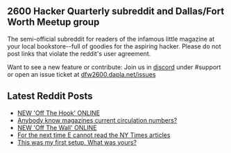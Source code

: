 ## 2600 Hacker Quarterly subreddit and Dallas/Fort Worth Meetup group
The semi-official subreddit for readers of the infamous little magazine at your local bookstore--full of goodies for the aspiring hacker. Please do not post links that violate the reddit's user agreement.

Want to see a new feature or contribute: 
Join us in [discord](https://dfw2600.dapla.net/chat) under #support or open an issue ticket at [dfw2600.dapla.net/issues](https://dfw2600.dapla.net/issues)

## Latest Reddit Posts
<!-- BLOG-POST-LIST:START -->
- [NEW 'Off The Hook' ONLINE](https://2600.com/hook/11-01-2023)
- [Anybody know magazines current circulation numbers?](https://www.reddit.com/r/2600/comments/1090nc2/anybody_know_magazines_current_circulation_numbers/)
- [NEW 'Off The Wall' ONLINE](https://2600.com/wall/10-01-2023)
- [For the next time E cannot read the NY Times articles](https://www.reddit.com/r/2600/comments/108gebp/for_the_next_time_e_cannot_read_the_ny_times/)
- [This was my first setup. What was yours?](https://www.reddit.com/r/2600/comments/107w79g/this_was_my_first_setup_what_was_yours/)
<!-- BLOG-POST-LIST:END -->
